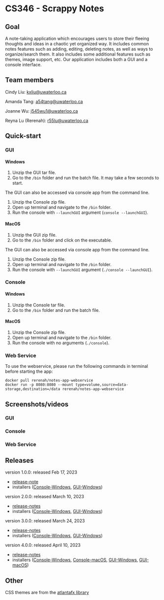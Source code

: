 # CS346 - Scrappy Notes

## Goal
A note-taking application which encourages users to store their fleeing thoughts and ideas in a chaotic yet organized way.
It includes common notes features such as adding, editing, deleting notes, as well as ways to organize/search them. 
It also includes some additional features such as themes, image support, etc. 
Our application includes both a GUI and a console interface.

## Team members
Cindy Liu: kxliu@uwaterloo.ca

Amanda Tang: a54tang@uwaterloo.ca

Joanne Wu: j545wu1@uwaterloo.ca

Reyna Lu (Rerenah): r55lu@uwaterloo.ca


## Quick-start
### GUI
#### Windows
1. Unzip the GUI tar file.
2. Go to the ```/bin``` folder and run the batch file. It may take a few seconds to start.

The GUI can also be accessed via console app from the command line.
1. Unzip the Console zip file.
2. Open up terminal and navigate to the ```/bin``` folder.
3. Run the console with ```--launchGUI``` argument (```console --launchGUI```). 

#### MacOS
1. Unzip the GUI zip file.
2. Go to the ```/bin``` folder and click on the executable.

The GUI can also be accessed via console app from the command line.
1. Unzip the Console zip file.
2. Open up terminal and navigate to the ```/bin``` folder.
3. Run the console with ```--launchGUI``` argument (```./console --launchGUI```). 

### Console
#### Windows
1. Unzip the Console tar file.
2. Go to the ```/bin``` folder and run the batch file.
#### MacOS
1. Unzip the Console zip file. 
2. Open up terminal and navigate to the ```/bin``` folder.
3. Run the console with no arguments (```./console```).

### Web Service
To use the webservice, please run the following commands in terminal before starting the app:

```
docker pull rerenah/notes-app-webservice
docker run -p 8080:8080 --mount type=volume,source=data-storage,destination=/data rerenah/notes-app-webservice
```

## Screenshots/videos
### GUI
### Console
### Web Service


## Releases
version 1.0.0: released Feb 17, 2023
* [release-note](https://git.uwaterloo.ca/a54tang/cs346/-/blob/main/releases/Notes-Application-release-1.0.0.md)
* installers ([Console-Windows](https://git.uwaterloo.ca/a54tang/cs346/-/blob/main/releases/Notes-Application-Console-release-1.0.0.tar), [GUI-Windows](https://git.uwaterloo.ca/a54tang/cs346/-/blob/main/releases/Notes-Application-GUI-release-1.0.0.tar))

version 2.0.0: released March 10, 2023
* [release-notes](https://git.uwaterloo.ca/a54tang/cs346/-/blob/main/releases/Notes-Application-release-2.0.0.md)
* installers ([Console-Windows](https://git.uwaterloo.ca/a54tang/cs346/-/blob/main/releases/Notes-Application-Console-release-2.0.0.tar), [GUI-Windows](https://git.uwaterloo.ca/a54tang/cs346/-/blob/main/releases/Notes-Application-GUI-release-2.0.0.tar))

version 3.0.0: released March 24, 2023
* [release-notes](https://git.uwaterloo.ca/a54tang/cs346/-/blob/main/releases/Notes-Application-release-3.0.0.md)
* installers ([Console-Windows](https://git.uwaterloo.ca/a54tang/cs346/-/blob/main/releases/Notes-Application-Console-release-3.0.0.tar), [GUI-Windows](https://git.uwaterloo.ca/a54tang/cs346/-/blob/main/releases/Notes-Application-GUI-release-3.0.0.tar))

version 4.0.0: released April 10, 2023
*  [release-notes](https://git.uwaterloo.ca/a54tang/cs346/-/blob/main/releases/Notes-Application-release-4.0.0.md)
* installers ([Console-Windows](https://git.uwaterloo.ca/a54tang/cs346/-/blob/main/releases/Notes-Application-Console-release-4.0.0.tar), [Console-macOS](https://git.uwaterloo.ca/a54tang/cs346/-/blob/main/releases/Notes-Application-GUI-release-4.0.0-macOS.zip), [GUI-Windows](https://git.uwaterloo.ca/a54tang/cs346/-/blob/main/releases/Notes-Application-GUI-release-4.0.0.tar), [GUI-macOS](https://git.uwaterloo.ca/a54tang/cs346/-/blob/main/releases/Notes-Application-GUI-release-4.0.0-macOS.zip))

## Other
CSS themes are from the [atlantafx library](https://mkpaz.github.io/atlantafx)
